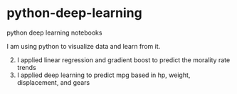 # python-deep-learning
python deep learning notebooks

I am using python to visualize data and learn from it.

2. I applied linear regression and gradient boost to predict the morality rate trends
1. I applied deep learning to predict mpg based in hp, weight, displacement, and gears


